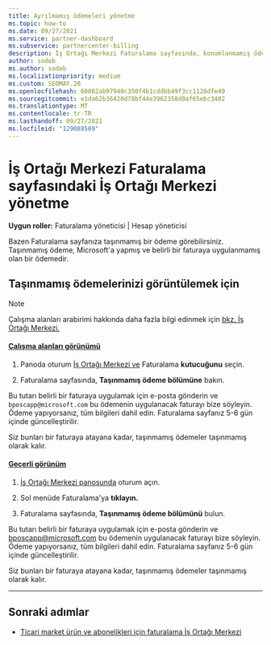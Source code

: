 ```yaml
---
title: Ayrılmamış ödemeleri yönetme
ms.topic: how-to
ms.date: 09/27/2021
ms.service: partner-dashboard
ms.subservice: partnercenter-billing
description: İş Ortağı Merkezi Faturalama sayfasında, konumlanmamış ödemeleri gördüğünüzde İş Ortağı Merkezi öğrenin. Ayrıca bunları faturalarınıza nasıl uygulayacaklarını da öğrenin.
author: sodeb
ms.author: sodeb
ms.localizationpriority: medium
ms.custom: SEOMAY.20
ms.openlocfilehash: 60082ab97940c350f4b1cddbb49f3cc1128dfe49
ms.sourcegitcommit: e1da62b36420d78bf44e3962358d0af65ebc3402
ms.translationtype: MT
ms.contentlocale: tr-TR
ms.lasthandoff: 09/27/2021
ms.locfileid: "129088509"
---
```

# <a name="manage-unallocated-payments-on-your-partner-center-billing-page"></a>İş Ortağı Merkezi Faturalama sayfasındaki İş Ortağı Merkezi yönetme

**Uygun roller:** Faturalama yöneticisi | Hesap yöneticisi

Bazen Faturalama sayfanıza taşınmamış bir ödeme görebilirsiniz. Taşınmamış ödeme, Microsoft'a yapmış ve belirli bir faturaya uygulanmamış olan bir ödemedir.

## <a name="to-view-your-unallocated-payments"></a>Taşınmamış ödemelerinizi görüntülemek için

> [!NOTE]
> Çalışma alanları arabirimi hakkında daha fazla bilgi edinmek için [bkz. İş Ortağı Merkezi.](get-around-partner-center.md#turn-workspaces-on-and-off)

#### <a name="workspaces-view"></a>[Çalışma alanları görünümü](#tab/workspaces-view)

1. Panoda oturum [İş Ortağı Merkezi ve](https://partner.microsoft.com/dashboard/home) Faturalama **kutucuğunu** seçin.

2. Faturalama sayfasında, **Taşınmamış ödeme bölümüne** bakın.

Bu tutarı belirli bir faturaya uygulamak için e-posta gönderin ve `bposcapp@microsoft.com` bu ödemenin uygulanacak faturayı bize söyleyin. Ödeme yapıyorsanız, tüm bilgileri dahil edin. Faturalama sayfanız 5-6 gün içinde güncelleştirilir.

Siz bunları bir faturaya atayana kadar, taşınmamış ödemeler taşınmamış olarak kalır.

#### <a name="current-view"></a>[Geçerli görünüm](#tab/current-view)

1. [İş Ortağı Merkezi panosunda](https://partner.microsoft.com/dashboard/home) oturum açın.

2. Sol menüde Faturalama'ya **tıklayın.**

3. Faturalama sayfasında, **Taşınmamış ödeme bölümünü** bulun.

Bu tutarı belirli bir faturaya uygulamak için e-posta gönderin ve bposcapp@microsoft.com bu ödemenin uygulanacak faturayı bize söyleyin. Ödeme yapıyorsanız, tüm bilgileri dahil edin. Faturalama sayfanız 5-6 gün içinde güncelleştirilir.

Siz bunları bir faturaya atayana kadar, taşınmamış ödemeler taşınmamış olarak kalır.

* * *

## <a name="next-steps"></a>Sonraki adımlar

- [Ticari market ürün ve abonelikleri için faturalama İş Ortağı Merkezi](csp-commercial-marketplace-billing.md)
